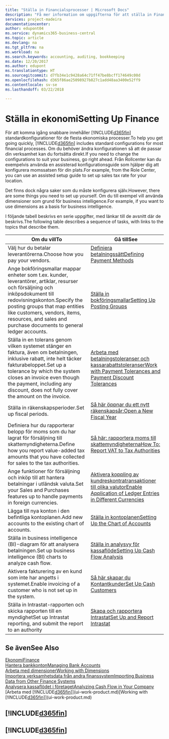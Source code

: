 ```yaml
---
title: "Ställa in Financialsprocesser | Microsoft Docs"
description: "Få mer information om uppgifterna för att ställa in Finance i ditt företag som passar alla behov av redovisning, granskning eller bokföring."
services: project-madeira
documentationcenter: 
author: edupont04
ms.service: dynamics365-business-central
ms.topic: article
ms.devlang: na
ms.tgt_pltfrm: na
ms.workload: na
ms.search.keywords: accounting, auditing, bookkeeping
ms.date: 12/20/2017
ms.author: edupont
ms.translationtype: HT
ms.sourcegitcommit: d7fb34e1c9428a64c71ff47be8bcff174649c00d
ms.openlocfilehash: d365f86ae25098927b827c1add48aa3400e52ff9
ms.contentlocale: sv-se
ms.lasthandoff: 03/22/2018

---
```

# <a name="setting-up-finance"></a><span data-ttu-id="509b9-103">Ställa in ekonomi</span><span class="sxs-lookup"><span data-stu-id="509b9-103">Setting Up Finance</span></span>
<span data-ttu-id="509b9-104">För att komma igång snabbare innehåller [!INCLUDE[d365fin](includes/d365fin_md.md)] standardkonfigurationer för de flesta ekonomiska processer.</span><span class="sxs-lookup"><span data-stu-id="509b9-104">To help you get going quickly, [!INCLUDE[d365fin](includes/d365fin_md.md)] includes standard configurations for most financial processes.</span></span> <span data-ttu-id="509b9-105">Om du behöver ändra konfigurationen så att de passar din verksamhet kan du fortsätta direkt.</span><span class="sxs-lookup"><span data-stu-id="509b9-105">If you need to change the configurations to suit your business, go right ahead.</span></span> <span data-ttu-id="509b9-106">Från Rollcenter kan du exempelvis använda en assisterad konfigurationsguide som hjälper dig att konfigurera momssatsen för din plats.</span><span class="sxs-lookup"><span data-stu-id="509b9-106">For example, from the Role Center, you can use an assisted setup guide to set up sales tax rate for your location.</span></span>  

<span data-ttu-id="509b9-107">Det finns dock några saker som du måste konfigurera själv.</span><span class="sxs-lookup"><span data-stu-id="509b9-107">However, there are some things you need to set up yourself.</span></span> <span data-ttu-id="509b9-108">Om du till exempel vill använda dimensioner som grund för business intelligence.</span><span class="sxs-lookup"><span data-stu-id="509b9-108">For example, if you want to use dimensions as a basis for business intelligence.</span></span>  

<span data-ttu-id="509b9-109">I följande tabell beskrivs en serie uppgifter, med länkar till de avsnitt där de beskrivs.</span><span class="sxs-lookup"><span data-stu-id="509b9-109">The following table describes a sequence of tasks, with links to the topics that describe them.</span></span>

| <span data-ttu-id="509b9-110">Om du vill</span><span class="sxs-lookup"><span data-stu-id="509b9-110">To</span></span> | <span data-ttu-id="509b9-111">Gå till</span><span class="sxs-lookup"><span data-stu-id="509b9-111">See</span></span> |
| --- | --- |
| <span data-ttu-id="509b9-112">Välj hur du betalar leverantörerna.</span><span class="sxs-lookup"><span data-stu-id="509b9-112">Choose how you pay your vendors.</span></span> |[<span data-ttu-id="509b9-113">Definiera betalningssätt</span><span class="sxs-lookup"><span data-stu-id="509b9-113">Defining Payment Methods</span></span>](finance-payment-methods.md) |
| <span data-ttu-id="509b9-114">Ange bokföringsmallar mappar enheter som t.ex. kunder, leverantörer, artiklar, resurser och försäljning och inköpsdokument till redovisningskonton.</span><span class="sxs-lookup"><span data-stu-id="509b9-114">Specify the posting groups that map entities like customers, vendors, items, resources, and sales and purchase documents to general ledger accounts.</span></span> |[<span data-ttu-id="509b9-115">Ställa in bokföringsmallar</span><span class="sxs-lookup"><span data-stu-id="509b9-115">Setting Up Posting Groups</span></span>](finance-posting-groups.md)|
|<span data-ttu-id="509b9-116">Ställa in en tolerans genom vilken systemet stänger en faktura, även om betalningen, inklusive rabatt, inte helt täcker fakturabeloppet.</span><span class="sxs-lookup"><span data-stu-id="509b9-116">Set up a tolerance by which the system closes an invoice even though the payment, including any discount, does not fully cover the amount on the invoice.</span></span>|[<span data-ttu-id="509b9-117">Arbeta med betalningstoleranser och kassarabattstoleranser</span><span class="sxs-lookup"><span data-stu-id="509b9-117">Work with Payment Tolerances and Payment Discount Tolerances</span></span>](finance-payment-tolerance-and-payment-discount-tolerance.md)|
| <span data-ttu-id="509b9-118">Ställa in räkenskapsperioder.</span><span class="sxs-lookup"><span data-stu-id="509b9-118">Set up fiscal periods.</span></span> |[<span data-ttu-id="509b9-119">Så här öppnar du ett nytt räkenskapsår:</span><span class="sxs-lookup"><span data-stu-id="509b9-119">Open a New Fiscal Year</span></span>](finance-how-open-new-fiscal-year.md) |
| <span data-ttu-id="509b9-120">Definiera hur du rapporterar belopp för moms som du har lagrat för försäljning till skattemyndigheterna.</span><span class="sxs-lookup"><span data-stu-id="509b9-120">Define how you report value-added tax amounts that you have collected for sales to the tax authorities.</span></span> |[<span data-ttu-id="509b9-121">Så här: rapportera moms till skattemyndigheterna</span><span class="sxs-lookup"><span data-stu-id="509b9-121">How To: Report VAT to Tax Authorities</span></span>](finance-how-report-vat.md)|
| <span data-ttu-id="509b9-122">Ange funktioner för försäljning och inköp till att hantera betalningar i utländsk valuta.</span><span class="sxs-lookup"><span data-stu-id="509b9-122">Set your Sales and Purchases features up to handle payments in foreign currencies.</span></span>|[<span data-ttu-id="509b9-123">Aktivera koppling av kundreskontratransaktioner till olika valutor</span><span class="sxs-lookup"><span data-stu-id="509b9-123">Enable Application of Ledger Entries in Different Currencies</span></span>](finance-how-enable-application-ledger-entries-different-currencies.md)
| <span data-ttu-id="509b9-124">Lägga till nya konton i den befintliga kontoplanen.</span><span class="sxs-lookup"><span data-stu-id="509b9-124">Add new accounts to the existing chart of accounts.</span></span> |[<span data-ttu-id="509b9-125">Ställa in kontoplanen</span><span class="sxs-lookup"><span data-stu-id="509b9-125">Setting Up the Chart of Accounts</span></span>](finance-setup-chart-accounts.md) |
| <span data-ttu-id="509b9-126">Ställa in business intelligence (BI)-diagram för att analysera betalningen.</span><span class="sxs-lookup"><span data-stu-id="509b9-126">Set up business intelligence (BI) charts to analyze cash flow.</span></span> |[<span data-ttu-id="509b9-127">Ställa in analysvy för kassaflöde</span><span class="sxs-lookup"><span data-stu-id="509b9-127">Setting Up Cash Flow Analysis</span></span>](finance-setup-cash-flow-analyses.md) |
|<span data-ttu-id="509b9-128">Aktivera fakturering av en kund som inte har angetts i systemet.</span><span class="sxs-lookup"><span data-stu-id="509b9-128">Enable invoicing of a customer who is not set up in the system.</span></span>|[<span data-ttu-id="509b9-129">Så här skapar du Kontantkunder</span><span class="sxs-lookup"><span data-stu-id="509b9-129">Set Up Cash Customers</span></span>](finance-how-to-set-up-cash-customers.md)|
| <span data-ttu-id="509b9-130">Ställa in Intrastat-rapporten och skicka rapporten till en myndighet</span><span class="sxs-lookup"><span data-stu-id="509b9-130">Set up Intrastat reporting, and submit the report to an authority</span></span> | [<span data-ttu-id="509b9-131">Skapa och rapportera Intrastat</span><span class="sxs-lookup"><span data-stu-id="509b9-131">Set Up and Report Intrastat</span></span>](finance-how-setup-report-intrastat.md)|

## <a name="see-also"></a><span data-ttu-id="509b9-132">Se även</span><span class="sxs-lookup"><span data-stu-id="509b9-132">See Also</span></span>
[<span data-ttu-id="509b9-133">Ekonomi</span><span class="sxs-lookup"><span data-stu-id="509b9-133">Finance</span></span>](finance.md)  
[<span data-ttu-id="509b9-134">Hantera bankkonton</span><span class="sxs-lookup"><span data-stu-id="509b9-134">Managing Bank Accounts</span></span>](bank-manage-bank-accounts.md)  
[<span data-ttu-id="509b9-135">Arbeta med dimensioner</span><span class="sxs-lookup"><span data-stu-id="509b9-135">Working with Dimensions</span></span>](finance-dimensions.md)  
[<span data-ttu-id="509b9-136">Importera verksamhetsdata från andra finanssystem</span><span class="sxs-lookup"><span data-stu-id="509b9-136">Importing Business Data from Other Finance Systems</span></span>](upload-data.md)  
[<span data-ttu-id="509b9-137">Analysera kassaflödet i företaget</span><span class="sxs-lookup"><span data-stu-id="509b9-137">Analyzing Cash Flow in Your Company</span></span>](finance-analyze-cash-flow.md)  
<span data-ttu-id="509b9-138">[Arbeta med [!INCLUDE[d365fin](includes/d365fin_md.md)]](ui-work-product.md)</span><span class="sxs-lookup"><span data-stu-id="509b9-138">[Working with [!INCLUDE[d365fin](includes/d365fin_md.md)]](ui-work-product.md)</span></span>  

## [!INCLUDE[d365fin](includes/free_trial_md.md)]  
## [!INCLUDE[d365fin](includes/training_link_md.md)]

